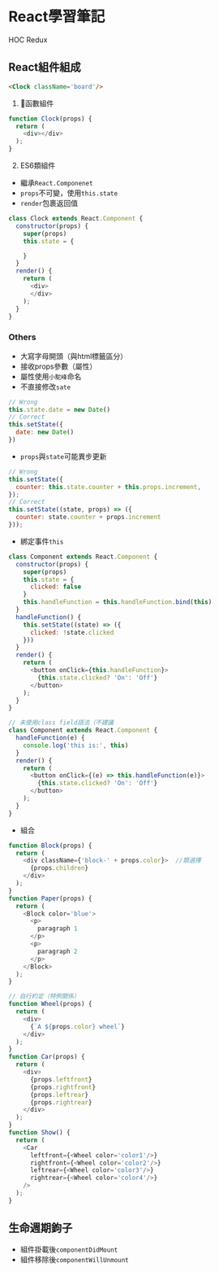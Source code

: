 # React學習筆記

HOC
Redux

## React組件組成
```html
<Clock className='board'/>
```
1. 函數組件
```js
function Clock(props) {
  return (
    <div></div>
  );
}
```
2. ES6類組件
* 繼承`React.Componenet`
* `props`不可變，使用`this.state`
* `render`包裹返回值
```js
class Clock extends React.Component {
  constructor(props) {
    super(props)
    this.state = {

    }
  }
  render() {
    return (
      <div>
      </div>
    );
  }
}
```
### Others
* 大寫字母開頭（與html標籤區分）
* 接收props參數（屬性）
* 屬性使用`小駝峰`命名
* 不直接修改`sate`
```js
// Wrong
this.state.date = new Date()
// Correct
this.setState({
  date: new Date()
})
```
* `props`與`state`可能異步更新
```js
// Wrong
this.setState({
  counter: this.state.counter + this.props.increment,
});
// Correct
this.setState((state, props) => ({
  counter: state.counter + props.increment
}));
```
* 綁定事件`this`
```js
class Component extends React.Component {
  constructor(props) {
    super(props)
    this.state = {
      clicked: false
    }
    this.handleFunction = this.handleFunction.bind(this)
  }
  handleFunction() {
    this.setState((state) => ({
      clicked: !state.clicked
    }))
  }
  render() {
    return (
      <button onClick={this.handleFunction}>
        {this.state.clicked? 'On': 'Off'}
      </button>
    );
  }
}

// 未使用class field語法（不建議
class Component extends React.Component {
  handleFunction(e) {
    console.log('this is:', this)
  }
  render() {
    return (
      <button onClick={(e) => this.handleFunction(e)}>
        {this.state.clicked? 'On': 'Off'}
      </button>
    );
  }
}
```
* 組合
```js
function Block(props) {
  return (
    <div className={'block-' + props.color}>  //類選擇
      {props.children}
    </div>
  );
}
function Paper(props) {
  return (
    <Block color='blue'>
      <p>
        paragraph 1
      </p>
      <p>
        paragraph 2
      </p>
    </Block>
  );
}

// 自行約定（特例關係）
function Wheel(props) {
  return (
    <div>
      {`A ${props.color} wheel`}
    </div>
  );
}
function Car(props) {
  return (
    <div>
      {props.leftfront}
      {props.rightfront}
      {props.leftrear}
      {props.rightrear}
    </div>
  );
}
function Show() {
  return (
    <Car
      leftfront={<Wheel color='color1'/>}
      rightfront={<Wheel color='color2'/>}
      leftrear={<Wheel color='color3'/>}
      rightrear={<Wheel color='color4'/>}
    />
  );
}
```
## 生命週期鉤子
* 組件掛載後`componentDidMount`
* 組件移除後`componentWillUnmount`
